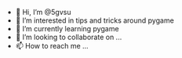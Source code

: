 - 👋 Hi, I’m @5gvsu
- 👀 I’m interested in tips and tricks around pygame
- 🌱 I’m currently learning pygame
- 💞️ I’m looking to collaborate on ...
- 📫 How to reach me ...

<!---
5gvsu/5gvsu is a ✨ special ✨ repository because its `README.md` (this file) appears on your GitHub profile.
You can click the Preview link to take a look at your changes.
--->

